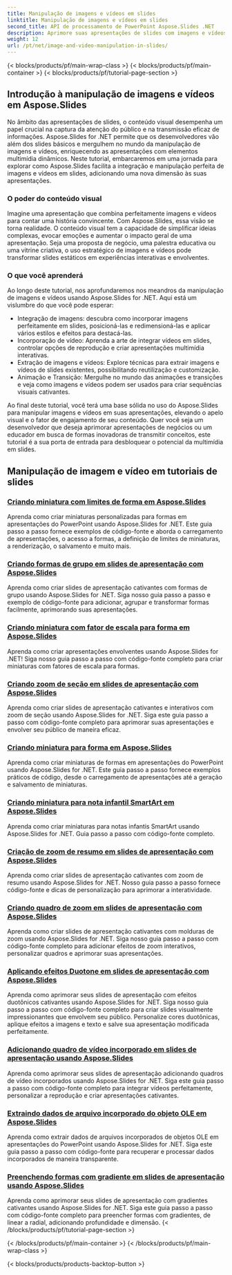 ```yaml
---
title: Manipulação de imagens e vídeos em slides
linktitle: Manipulação de imagens e vídeos em slides
second_title: API de processamento de PowerPoint Aspose.Slides .NET
description: Aprimore suas apresentações de slides com imagens e vídeos cativantes usando Aspose.Slides for .NET. Aprenda passo a passo como manipular imagens e vídeos em slides para obter conteúdo visualmente envolvente.
weight: 12
url: /pt/net/image-and-video-manipulation-in-slides/
---
```


{< blocks/products/pf/main-wrap-class >}
{< blocks/products/pf/main-container >}
{< blocks/products/pf/tutorial-page-section >}


## Introdução à manipulação de imagens e vídeos em Aspose.Slides

No âmbito das apresentações de slides, o conteúdo visual desempenha um papel crucial na captura da atenção do público e na transmissão eficaz de informações. Aspose.Slides for .NET permite que os desenvolvedores vão além dos slides básicos e mergulhem no mundo da manipulação de imagens e vídeos, enriquecendo as apresentações com elementos multimídia dinâmicos. Neste tutorial, embarcaremos em uma jornada para explorar como Aspose.Slides facilita a integração e manipulação perfeita de imagens e vídeos em slides, adicionando uma nova dimensão às suas apresentações.

### O poder do conteúdo visual

Imagine uma apresentação que combina perfeitamente imagens e vídeos para contar uma história convincente. Com Aspose.Slides, essa visão se torna realidade. O conteúdo visual tem a capacidade de simplificar ideias complexas, evocar emoções e aumentar o impacto geral de uma apresentação. Seja uma proposta de negócio, uma palestra educativa ou uma vitrine criativa, o uso estratégico de imagens e vídeos pode transformar slides estáticos em experiências interativas e envolventes.

### O que você aprenderá

Ao longo deste tutorial, nos aprofundaremos nos meandros da manipulação de imagens e vídeos usando Aspose.Slides for .NET. Aqui está um vislumbre do que você pode esperar:

- Integração de imagens: descubra como incorporar imagens perfeitamente em slides, posicioná-las e redimensioná-las e aplicar vários estilos e efeitos para destacá-las.
- Incorporação de vídeo: Aprenda a arte de integrar vídeos em slides, controlar opções de reprodução e criar apresentações multimídia interativas.
- Extração de imagens e vídeos: Explore técnicas para extrair imagens e vídeos de slides existentes, possibilitando reutilização e customização.
- Animação e Transição: Mergulhe no mundo das animações e transições e veja como imagens e vídeos podem ser usados para criar sequências visuais cativantes.

Ao final deste tutorial, você terá uma base sólida no uso do Aspose.Slides para manipular imagens e vídeos em suas apresentações, elevando o apelo visual e o fator de engajamento de seu conteúdo. Quer você seja um desenvolvedor que deseja aprimorar apresentações de negócios ou um educador em busca de formas inovadoras de transmitir conceitos, este tutorial é a sua porta de entrada para desbloquear o potencial da multimídia em slides.


## Manipulação de imagem e vídeo em tutoriais de slides
### [Criando miniatura com limites de forma em Aspose.Slides](./creating-thumbnail-bounds-shape/)
Aprenda como criar miniaturas personalizadas para formas em apresentações do PowerPoint usando Aspose.Slides for .NET. Este guia passo a passo fornece exemplos de código-fonte e aborda o carregamento de apresentações, o acesso a formas, a definição de limites de miniaturas, a renderização, o salvamento e muito mais.
### [Criando formas de grupo em slides de apresentação com Aspose.Slides](./creating-group-shapes/)
Aprenda como criar slides de apresentação cativantes com formas de grupo usando Aspose.Slides for .NET. Siga nosso guia passo a passo e exemplo de código-fonte para adicionar, agrupar e transformar formas facilmente, aprimorando suas apresentações.
### [Criando miniatura com fator de escala para forma em Aspose.Slides](./creating-thumbnail-scaling-factor-shape/)
Aprenda como criar apresentações envolventes usando Aspose.Slides for .NET! Siga nosso guia passo a passo com código-fonte completo para criar miniaturas com fatores de escala para formas.
### [Criando zoom de seção em slides de apresentação com Aspose.Slides](./creating-section-zoom/)
Aprenda como criar slides de apresentação cativantes e interativos com zoom de seção usando Aspose.Slides for .NET. Siga este guia passo a passo com código-fonte completo para aprimorar suas apresentações e envolver seu público de maneira eficaz.
### [Criando miniatura para forma em Aspose.Slides](./creating-thumbnail-shape/)
Aprenda como criar miniaturas de formas em apresentações do PowerPoint usando Aspose.Slides for .NET. Este guia passo a passo fornece exemplos práticos de código, desde o carregamento de apresentações até a geração e salvamento de miniaturas.
### [Criando miniatura para nota infantil SmartArt em Aspose.Slides](./creating-thumbnail-smartart-child-note/)
Aprenda como criar miniaturas para notas infantis SmartArt usando Aspose.Slides for .NET. Guia passo a passo com código-fonte completo.
### [Criação de zoom de resumo em slides de apresentação com Aspose.Slides](./creating-summary-zoom/)
Aprenda como criar slides de apresentação cativantes com zoom de resumo usando Aspose.Slides for .NET. Nosso guia passo a passo fornece código-fonte e dicas de personalização para aprimorar a interatividade.
### [Criando quadro de zoom em slides de apresentação com Aspose.Slides](./creating-zoom-frame/)
Aprenda como criar slides de apresentação cativantes com molduras de zoom usando Aspose.Slides for .NET. Siga nosso guia passo a passo com código-fonte completo para adicionar efeitos de zoom interativos, personalizar quadros e aprimorar suas apresentações.
### [Aplicando efeitos Duotone em slides de apresentação com Aspose.Slides](./applying-duotone-effects/)
Aprenda como aprimorar seus slides de apresentação com efeitos duotônicos cativantes usando Aspose.Slides for .NET. Siga nosso guia passo a passo com código-fonte completo para criar slides visualmente impressionantes que envolvem seu público. Personalize cores duotônicas, aplique efeitos a imagens e texto e salve sua apresentação modificada perfeitamente.
### [Adicionando quadro de vídeo incorporado em slides de apresentação usando Aspose.Slides](./adding-embedded-video-frame/)
Aprenda como aprimorar seus slides de apresentação adicionando quadros de vídeo incorporados usando Aspose.Slides for .NET. Siga este guia passo a passo com código-fonte completo para integrar vídeos perfeitamente, personalizar a reprodução e criar apresentações cativantes.
### [Extraindo dados de arquivo incorporado do objeto OLE em Aspose.Slides](./extracting-embedded-file-data-ole-object/)
Aprenda como extrair dados de arquivos incorporados de objetos OLE em apresentações do PowerPoint usando Aspose.Slides for .NET. Siga este guia passo a passo com código-fonte para recuperar e processar dados incorporados de maneira transparente.
### [Preenchendo formas com gradiente em slides de apresentação usando Aspose.Slides](./filling-shapes-gradient/)
Aprenda como aprimorar seus slides de apresentação com gradientes cativantes usando Aspose.Slides for .NET. Siga este guia passo a passo com código-fonte completo para preencher formas com gradientes, de linear a radial, adicionando profundidade e dimensão.
{< /blocks/products/pf/tutorial-page-section >}

{< /blocks/products/pf/main-container >}
{< /blocks/products/pf/main-wrap-class >}

{< blocks/products/products-backtop-button >}

